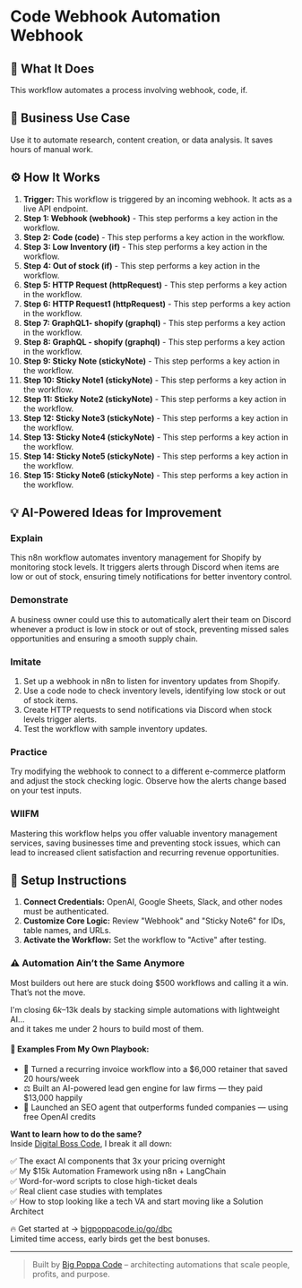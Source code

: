 # Code Webhook Automation Webhook

## 🚀 What It Does
This workflow automates a process involving webhook, code, if.

## 💼 Business Use Case
Use it to automate research, content creation, or data analysis. It saves hours of manual work.

## ⚙️ How It Works
1.  **Trigger:** This workflow is triggered by an incoming webhook. It acts as a live API endpoint.
2. **Step 1: Webhook (webhook)** - This step performs a key action in the workflow.
3. **Step 2: Code (code)** - This step performs a key action in the workflow.
4. **Step 3: Low Inventory (if)** - This step performs a key action in the workflow.
5. **Step 4: Out of stock (if)** - This step performs a key action in the workflow.
6. **Step 5: HTTP Request (httpRequest)** - This step performs a key action in the workflow.
7. **Step 6: HTTP Request1 (httpRequest)** - This step performs a key action in the workflow.
8. **Step 7: GraphQL1- shopify (graphql)** - This step performs a key action in the workflow.
9. **Step 8: GraphQL -  shopify (graphql)** - This step performs a key action in the workflow.
10. **Step 9: Sticky Note (stickyNote)** - This step performs a key action in the workflow.
11. **Step 10: Sticky Note1 (stickyNote)** - This step performs a key action in the workflow.
12. **Step 11: Sticky Note2 (stickyNote)** - This step performs a key action in the workflow.
13. **Step 12: Sticky Note3 (stickyNote)** - This step performs a key action in the workflow.
14. **Step 13: Sticky Note4 (stickyNote)** - This step performs a key action in the workflow.
15. **Step 14: Sticky Note5 (stickyNote)** - This step performs a key action in the workflow.
16. **Step 15: Sticky Note6 (stickyNote)** - This step performs a key action in the workflow.

## 💡 AI-Powered Ideas for Improvement
### Explain
This n8n workflow automates inventory management for Shopify by monitoring stock levels. It triggers alerts through Discord when items are low or out of stock, ensuring timely notifications for better inventory control.

### Demonstrate
A business owner could use this to automatically alert their team on Discord whenever a product is low in stock or out of stock, preventing missed sales opportunities and ensuring a smooth supply chain.

### Imitate
1. Set up a webhook in n8n to listen for inventory updates from Shopify.
2. Use a code node to check inventory levels, identifying low stock or out of stock items.
3. Create HTTP requests to send notifications via Discord when stock levels trigger alerts.
4. Test the workflow with sample inventory updates.

### Practice
Try modifying the webhook to connect to a different e-commerce platform and adjust the stock checking logic. Observe how the alerts change based on your test inputs.

### WIIFM
Mastering this workflow helps you offer valuable inventory management services, saving businesses time and preventing stock issues, which can lead to increased client satisfaction and recurring revenue opportunities.

## 🔧 Setup Instructions
1. **Connect Credentials:** OpenAI, Google Sheets, Slack, and other nodes must be authenticated.
2. **Customize Core Logic:** Review "Webhook" and "Sticky Note6" for IDs, table names, and URLs.
3. **Activate the Workflow:** Set the workflow to "Active" after testing.

### ⚠️ Automation Ain’t the Same Anymore

Most builders out here are stuck doing $500 workflows and calling it a win.  
That’s not the move.  

I'm closing $6k–$13k deals by stacking simple automations with lightweight AI...  
and it takes me under 2 hours to build most of them.

#### 🧠 Examples From My Own Playbook:
- 🔁 Turned a recurring invoice workflow into a $6,000 retainer that saved 20 hours/week  
- ⚖️ Built an AI-powered lead gen engine for law firms — they paid $13,000 happily  
- 🚀 Launched an SEO agent that outperforms funded companies — using free OpenAI credits  

**Want to learn how to do the same?**  
Inside [Digital Boss Code](https://bigpoppacode.io/go/dbc), I break it all down:

✅ The exact AI components that 3x your pricing overnight  
✅ My $15k Automation Framework using n8n + LangChain  
✅ Word-for-word scripts to close high-ticket deals  
✅ Real client case studies with templates  
✅ How to stop looking like a tech VA and start moving like a Solution Architect  

🔥 Get started at → [bigpoppacode.io/go/dbc](https://bigpoppacode.io/go/dbc)  
Limited time access, early birds get the best bonuses.

---
> Built by [Big Poppa Code](https://bigpoppacode.io) – architecting automations that scale people, profits, and purpose.

